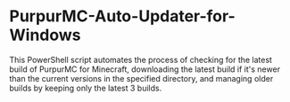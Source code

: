 # PurpurMC-Auto-Updater-for-Windows
This PowerShell script automates the process of checking for the latest build of PurpurMC for Minecraft, downloading the latest build if it's newer than the current versions in the specified directory, and managing older builds by keeping only the latest 3 builds.
